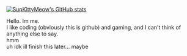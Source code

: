 [![SupKittyMeow's GitHub stats](https://github-readme-stats.vercel.app/api?username=SupKittyMeow)](https://github.com/anuraghazra/github-readme-stats)

Hello. Im me.
<br>
I like coding (obviously this is github) and gaming, and I can't think of anything else to say. 
<br>
hmm
<br>
uh idk ill finish this later... maybe